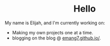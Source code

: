 <h1 align="center"> Hello </h1>

My name is Elijah, and I'm currently working on:

* Making my own projects one at a time.
* blogging on the blog @ [emang7.github.io/](https://emang7.github.io/).

